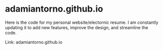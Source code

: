 # adamiantorno.github.io

Here is the code for my personal website/electornic resume. I am constantly updating it to add new features, improve the design, and streamline the code.

Link: adamiantorno.github.io
